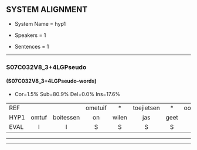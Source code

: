 
## SYSTEM ALIGNMENT

- System Name = hyp1

- Speakers = 1

- Sentences = 1

---

### S07C032V8_3+4LGPseudo

#### (S07C032V8_3+4LGPseudo-words)

- Cor=1.5%	Sub=80.9%	Del=0.0%	Ins=17.6%

|  |  |  |  |  |  |  |  |  |  |  |  |  |  |  |  |  |  |  |  |  |  |  |  |  |  |  |  |  |  |  |  |  |  |  |  |  |  |  |  |  |  |  |  |  |  |  |  |  |  |  |  |  |  |  |  |  |  |  |  |  |  |  |  |  |  |  |  |  |
|:--- |:---:|:---:|:---:|:---:|:---:|:---:|:---:|:---:|:---:|:---:|:---:|:---:|:---:|:---:|:---:|:---:|:---:|:---:|:---:|:---:|:---:|:---:|:---:|:---:|:---:|:---:|:---:|:---:|:---:|:---:|:---:|:---:|:---:|:---:|:---:|:---:|:---:|:---:|:---:|:---:|:---:|:---:|:---:|:---:|:---:|:---:|:---:|:---:|:---:|:---:|:---:|:---:|:---:|:---:|:---:|:---:|:---:|:---:|:---:|:---:|:---:|:---:|:---:|:---:|:---:|:---:|:---:|:---:|
| REF |  |  | ometuif | * | toejietsen | * | oonwijlen | jattesiet | nurudien | * | stoenydaas | deuveltek | juitonie | gevijdel | sidowaan | * | spekkeraai | wachteniek | verpierik | *s | nappegreeuw | * | mantaroen |  |  |  |  |  |  |  |  |  |  | schielendaspen | crobeklunker | kabbestepen | verwarig | ooiebiekje | fandelig | * | *s | jalekrewen | smoralij | * | zeekvlachine | *s | kanaroe | toineetlijgen | * | meitsegrok | * | kantelogsten | ondermind | choporatie | zennebral | ijraspangen | * | blottenduuf | girdofhaalder | tobbermoeit | poentalschouden | havedil | verbrakkertje | * | * | * | gerauwejaak | hapeneren |
| HYP1 | omtuf | boitessen | on | wilen | jas | geet | nu | dien | zno | das | to | vlek | ju | tony | gevedel | sintwan | sspekrai | wacht | niet | k | vorpier | japregen | mantaroen | shilpat | appen | zij | want | kleuren | kabasteppen | verwaring | oe | bice | van | deling | jo | cler | win | sombr | hala | ze | vla | gingen | cnaro | tont | niet | legen | mij | schrok | natploegsten | onder | minden | schopradie | enrembral | ersperingen | loede | geer | of | halder | ton | vermoed | pant | schouden | hafilden | p | pakurtia | ga | ak | aeren |
| EVAL | I | I | S | S | S | S | S | S | S | S | S | S | S | S | S | S | S | S | S | S | S | S |  | I | I | I | I | I | I | I | I | I | I | S | S | S | S | S | S | S | S | S | S | S | S | S | S | S | S | S | S | S | S | S | S | S | S | S | S | S | S | S | S | S | S | S | S | S |
---

---
